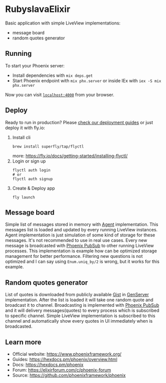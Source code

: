 # RubyslavaElixir

Basic application with simple LiveView implementations:
- message board
- random quotes generator


## Running

To start your Phoenix server:

  * Install dependencies with `mix deps.get`
  * Start Phoenix endpoint with `mix phx.server` or inside IEx with `iex -S mix phx.server`

Now you can visit [`localhost:4000`](http://localhost:4000) from your browser.

## Deploy

Ready to run in production? Please [check our deployment guides](https://hexdocs.pm/phoenix/deployment.html) or just deploy it with fly.io:
1. Install cli
   ```
   brew install superfly/tap/flyctl
   ```
   more: https://fly.io/docs/getting-started/installing-flyctl/
2. Login or sign up
   ```
   flyctl auth login
   # or
   flyctl auth signup
   ```
3. Create & Deploy app
   ```
   fly launch
   ```

## Message board

Simple list of messages stored in memory with [Agent](https://hexdocs.pm/elixir/1.13/Agent.html) implementation. This messages list is loaded and updated by every running LiveView instances. Agent implementation is just simulation of some kind of storage for these messages. It's not recommended to use in real use cases.
Every new message is broadcasted with [Phoenix PubSub](https://hexdocs.pm/phoenix_pubsub/Phoenix.PubSub.html) to other running LiveView processes. This implementation is example how can be optimized storage management for better performance. Filtering new questions is not optimized and I can say using `Enum.uniq_by/2` is wrong, but it works for this example.

## Random quotes generator

List of quotes is downloaded from publicly available [Gist](https://gist.githubusercontent.com/JakubPetriska/060958fd744ca34f099e947cd080b540/raw/963b5a9355f04741239407320ac973a6096cd7b6/quotes.csv) in [GenServer](https://hexdocs.pm/elixir/1.13/GenServer.html) implementation. After the list is loaded it will take one random quote and broadcast it to channel. Broadcasting is implemented with [Phoenix PubSub](https://hexdocs.pm/phoenix_pubsub/Phoenix.PubSub.html) and it will delivery messages(quotes) to every process which is subscribed to specific channel. Simple LiveView implementation is subscribed to this channel and automatically show every quotes in UI immediately when is broadcasted.


## Learn more

  * Official website: https://www.phoenixframework.org/
  * Guides: https://hexdocs.pm/phoenix/overview.html
  * Docs: https://hexdocs.pm/phoenix
  * Forum: https://elixirforum.com/c/phoenix-forum
  * Source: https://github.com/phoenixframework/phoenix

